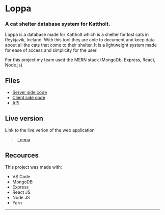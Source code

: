 # Loppa
### A cat shelter database system for Kattholt.

Loppa is a database made for Kattholt which is a shelter for lost cats in Reykjavík, Iceland. With this tool they are able to document and keep data about all the cats that come to their shelter. It is a lightweight system made for ease of access and simplicity for the user.

For this project my team used the MERN stack (MongoDb, Express, React, Node.js).

## Files
+ [Server side code](https://github.com/Aridaniel/kattholt/tree/master/Bakendi-kattholt)
+ [Client side code](https://github.com/Aridaniel/kattholt/tree/master/src) 
+ [API](API)

## Live version
Link to the live verion of the web application
>  [Loppa](vedur.is)

## Recources
This project was made with:
+ VS Code
+ MongoDB
+ Express
+ React JS
+ Node JS
+ Yarn

---